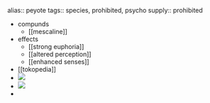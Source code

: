 alias:: peyote
tags:: species, prohibited, psycho
supply:: prohibited

- compunds
	- [[mescaline]]
- effects
	- [[strong euphoria]]
	- [[altered perception]]
	- [[enhanced senses]]
- [[tokopedia]]
- ![](https://peach-geographical-bat-397.mypinata.cloud/ipfs/QmeyEQjcuukrjjapHbMUGPuaP6Zh7Gq1BFTr3mePDgkVYD)
- ![](https://peach-geographical-bat-397.mypinata.cloud/ipfs/QmU6WE28BMXr2kNCM83V4D9RrMop6uvV8sRpsV9g9Ho2S8)
-